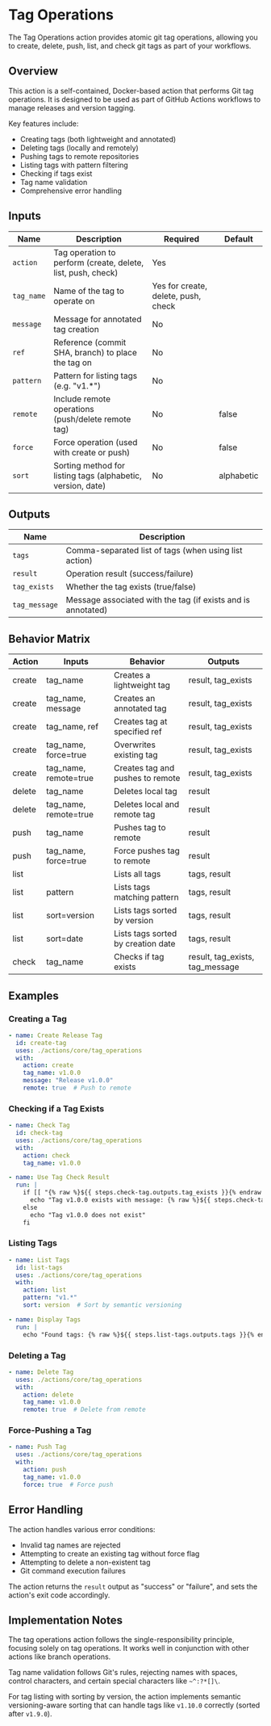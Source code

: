 # Tag Operations

The Tag Operations action provides atomic git tag operations, allowing you to create, delete, push, list, and check git tags as part of your workflows.

## Overview

This action is a self-contained, Docker-based action that performs Git tag operations. It is designed to be used as part of GitHub Actions workflows to manage releases and version tagging.

Key features include:

- Creating tags (both lightweight and annotated)
- Deleting tags (locally and remotely)
- Pushing tags to remote repositories
- Listing tags with pattern filtering
- Checking if tags exist
- Tag name validation
- Comprehensive error handling

## Inputs

| Name | Description | Required | Default |
|------|-------------|----------|---------|
| `action` | Tag operation to perform (create, delete, list, push, check) | Yes | |
| `tag_name` | Name of the tag to operate on | Yes for create, delete, push, check | |
| `message` | Message for annotated tag creation | No | |
| `ref` | Reference (commit SHA, branch) to place the tag on | No | |
| `pattern` | Pattern for listing tags (e.g. "v1.*") | No | |
| `remote` | Include remote operations (push/delete remote tag) | No | false |
| `force` | Force operation (used with create or push) | No | false |
| `sort` | Sorting method for listing tags (alphabetic, version, date) | No | alphabetic |

## Outputs

| Name | Description |
|------|-------------|
| `tags` | Comma-separated list of tags (when using list action) |
| `result` | Operation result (success/failure) |
| `tag_exists` | Whether the tag exists (true/false) |
| `tag_message` | Message associated with the tag (if exists and is annotated) |

## Behavior Matrix

| Action | Inputs | Behavior | Outputs |
|--------|--------|----------|---------|
| create | tag_name | Creates a lightweight tag | result, tag_exists |
| create | tag_name, message | Creates an annotated tag | result, tag_exists |
| create | tag_name, ref | Creates tag at specified ref | result, tag_exists |
| create | tag_name, force=true | Overwrites existing tag | result, tag_exists |
| create | tag_name, remote=true | Creates tag and pushes to remote | result, tag_exists |
| delete | tag_name | Deletes local tag | result |
| delete | tag_name, remote=true | Deletes local and remote tag | result |
| push | tag_name | Pushes tag to remote | result |
| push | tag_name, force=true | Force pushes tag to remote | result |
| list | | Lists all tags | tags, result |
| list | pattern | Lists tags matching pattern | tags, result |
| list | sort=version | Lists tags sorted by version | tags, result |
| list | sort=date | Lists tags sorted by creation date | tags, result |
| check | tag_name | Checks if tag exists | result, tag_exists, tag_message |

## Examples

### Creating a Tag

```yaml
- name: Create Release Tag
  id: create-tag
  uses: ./actions/core/tag_operations
  with:
    action: create
    tag_name: v1.0.0
    message: "Release v1.0.0"
    remote: true  # Push to remote
```

### Checking if a Tag Exists

```yaml
- name: Check Tag
  id: check-tag
  uses: ./actions/core/tag_operations
  with:
    action: check
    tag_name: v1.0.0

- name: Use Tag Check Result
  run: |
    if [[ "{% raw %}${{ steps.check-tag.outputs.tag_exists }}{% endraw %}" == "true" ]]; then
      echo "Tag v1.0.0 exists with message: {% raw %}${{ steps.check-tag.outputs.tag_message }}{% endraw %}"
    else
      echo "Tag v1.0.0 does not exist"
    fi
```

### Listing Tags

```yaml
- name: List Tags
  id: list-tags
  uses: ./actions/core/tag_operations
  with:
    action: list
    pattern: "v1.*"
    sort: version  # Sort by semantic versioning

- name: Display Tags
  run: |
    echo "Found tags: {% raw %}${{ steps.list-tags.outputs.tags }}{% endraw %}"
```

### Deleting a Tag

```yaml
- name: Delete Tag
  uses: ./actions/core/tag_operations
  with:
    action: delete
    tag_name: v1.0.0
    remote: true  # Delete from remote
```

### Force-Pushing a Tag

```yaml
- name: Push Tag
  uses: ./actions/core/tag_operations
  with:
    action: push
    tag_name: v1.0.0
    force: true  # Force push
```

## Error Handling

The action handles various error conditions:

- Invalid tag names are rejected
- Attempting to create an existing tag without force flag
- Attempting to delete a non-existent tag
- Git command execution failures

The action returns the `result` output as "success" or "failure", and sets the action's exit code accordingly.

## Implementation Notes

The tag operations action follows the single-responsibility principle, focusing solely on tag operations. It works well in conjunction with other actions like branch operations.

Tag name validation follows Git's rules, rejecting names with spaces, control characters, and certain special characters like `~^:?*[]\`.

For tag listing with sorting by version, the action implements semantic versioning-aware sorting that can handle tags like `v1.10.0` correctly (sorted after `v1.9.0`).